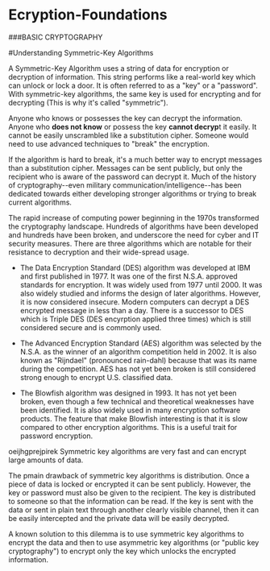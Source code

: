 # Ecryption-Foundations

###BASIC CRYPTOGRAPHY

#Understanding Symmetric-Key Algorithms

A Symmetric-Key Algorithm uses a string of data for encryption or decryption of information. This string performs like a real-world key which can unlock or lock a door. It is often referred to as a "key" or a "password". With symmetric-key algorithms, the same key is used for encrypting and for decrypting (This is why it's called "symmetric").

Anyone who knows or possesses the key can decrypt the information. Anyone who **does not know** or possess the key **cannot decryp**t it easily. It cannot be easily unscrambled like a substitution cipher. Someone would need to use advanced techniques to "break" the encryption.

If the algorithm is hard to break, it's a much better way to encrypt messages than a substitution cipher. Messages can be sent publicly, but only the recipient who is aware of the password can decrypt it. Much of the history of cryptography--even military communication/intelligence--has been dedicated towards either developing stronger algorithms or trying to break current algorithms.

The rapid increase of computing power beginning in the 1970s transformed the cryptography landscape. Hundreds of algorithms have been developed and hundreds have been broken, and underscore the need for cyber and IT security measures. There are three algorithms which are notable for their resistance to decryption and their wide-spread usage.

- The Data Encryption Standard (DES) algorithm was developed at IBM and first published in 1977. It was one of the first N.S.A. approved standards for encryption. It was widely used from 1977 until 2000. It was also widely studied and informs the design of later algorithms. However, it is now considered insecure. Modern computers can decrypt a DES encrypted message in less than a day. There is a successor to DES which is Triple DES (DES encyrption applied three times) which is still considered secure and is commonly used.

- The Advanced Encryption Standard (AES) algorithm was selected by the N.S.A. as the winner of an algorithm competition held in 2002. It is also known as "Rijndael" (pronounced rain-dahl) because that was its name during the competition. AES has not yet been broken is still considered strong enough to encrypt U.S. classified data.

- The Blowfish algorithm was designed in 1993. It has not yet been broken, even though a few technical and theoretical weaknesses have been identified. It is also widely used in many encryption software products. The feature that make Blowfish interesting is that it is slow compared to other encryption algorithms. This is a useful trait for password encryption.

oeijhgprejpirek Symmetric key algorithms are very fast and can encrypt large amounts of data.

The pmain drawback of symmetric key algorithms is distribution. Once a piece of data is locked or encrypted it can be sent publicly. However, the key or password must also be given to the recipient. The key is distributed to someone so that the information can be read. If the key is sent with the data or sent in plain text through another clearly visible channel, then it can be easily intercepted and the private data will be easily decrypted.

A known solution to this dilemma is to use symmetric key algorithms to encrypt the data and then to use asymmetric key algorithms (or "public key cryptography") to encrypt only the key which unlocks the encrypted information.
